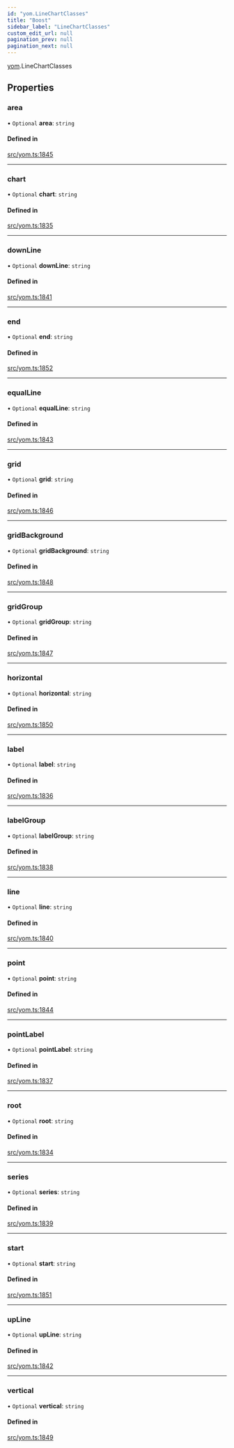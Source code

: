 ```yaml
---
id: "yom.LineChartClasses"
title: "Boost"
sidebar_label: "LineChartClasses"
custom_edit_url: null
pagination_prev: null
pagination_next: null
---
```


[yom](../namespaces/yom.md).LineChartClasses

## Properties

### area

• `Optional` **area**: `string`

#### Defined in

[src/yom.ts:1845](https://github.com/yolmio/boost/blob/5cada48/src/yom.ts#L1845)

___

### chart

• `Optional` **chart**: `string`

#### Defined in

[src/yom.ts:1835](https://github.com/yolmio/boost/blob/5cada48/src/yom.ts#L1835)

___

### downLine

• `Optional` **downLine**: `string`

#### Defined in

[src/yom.ts:1841](https://github.com/yolmio/boost/blob/5cada48/src/yom.ts#L1841)

___

### end

• `Optional` **end**: `string`

#### Defined in

[src/yom.ts:1852](https://github.com/yolmio/boost/blob/5cada48/src/yom.ts#L1852)

___

### equalLine

• `Optional` **equalLine**: `string`

#### Defined in

[src/yom.ts:1843](https://github.com/yolmio/boost/blob/5cada48/src/yom.ts#L1843)

___

### grid

• `Optional` **grid**: `string`

#### Defined in

[src/yom.ts:1846](https://github.com/yolmio/boost/blob/5cada48/src/yom.ts#L1846)

___

### gridBackground

• `Optional` **gridBackground**: `string`

#### Defined in

[src/yom.ts:1848](https://github.com/yolmio/boost/blob/5cada48/src/yom.ts#L1848)

___

### gridGroup

• `Optional` **gridGroup**: `string`

#### Defined in

[src/yom.ts:1847](https://github.com/yolmio/boost/blob/5cada48/src/yom.ts#L1847)

___

### horizontal

• `Optional` **horizontal**: `string`

#### Defined in

[src/yom.ts:1850](https://github.com/yolmio/boost/blob/5cada48/src/yom.ts#L1850)

___

### label

• `Optional` **label**: `string`

#### Defined in

[src/yom.ts:1836](https://github.com/yolmio/boost/blob/5cada48/src/yom.ts#L1836)

___

### labelGroup

• `Optional` **labelGroup**: `string`

#### Defined in

[src/yom.ts:1838](https://github.com/yolmio/boost/blob/5cada48/src/yom.ts#L1838)

___

### line

• `Optional` **line**: `string`

#### Defined in

[src/yom.ts:1840](https://github.com/yolmio/boost/blob/5cada48/src/yom.ts#L1840)

___

### point

• `Optional` **point**: `string`

#### Defined in

[src/yom.ts:1844](https://github.com/yolmio/boost/blob/5cada48/src/yom.ts#L1844)

___

### pointLabel

• `Optional` **pointLabel**: `string`

#### Defined in

[src/yom.ts:1837](https://github.com/yolmio/boost/blob/5cada48/src/yom.ts#L1837)

___

### root

• `Optional` **root**: `string`

#### Defined in

[src/yom.ts:1834](https://github.com/yolmio/boost/blob/5cada48/src/yom.ts#L1834)

___

### series

• `Optional` **series**: `string`

#### Defined in

[src/yom.ts:1839](https://github.com/yolmio/boost/blob/5cada48/src/yom.ts#L1839)

___

### start

• `Optional` **start**: `string`

#### Defined in

[src/yom.ts:1851](https://github.com/yolmio/boost/blob/5cada48/src/yom.ts#L1851)

___

### upLine

• `Optional` **upLine**: `string`

#### Defined in

[src/yom.ts:1842](https://github.com/yolmio/boost/blob/5cada48/src/yom.ts#L1842)

___

### vertical

• `Optional` **vertical**: `string`

#### Defined in

[src/yom.ts:1849](https://github.com/yolmio/boost/blob/5cada48/src/yom.ts#L1849)
